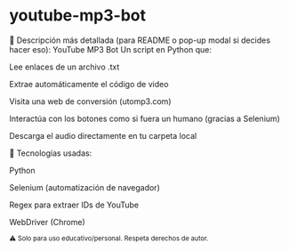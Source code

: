 # youtube-mp3-bot
🧠 Descripción más detallada (para README o pop-up modal si decides hacer eso):
YouTube MP3 Bot
Un script en Python que:

Lee enlaces de un archivo .txt

Extrae automáticamente el código de video

Visita una web de conversión (utomp3.com)

Interactúa con los botones como si fuera un humano (gracias a Selenium)

Descarga el audio directamente en tu carpeta local

🔧 Tecnologías usadas:

Python

Selenium (automatización de navegador)

Regex para extraer IDs de YouTube

WebDriver (Chrome)

<small class="text-muted d-block mt-2">⚠️ Solo para uso educativo/personal. Respeta derechos de autor.</small>
